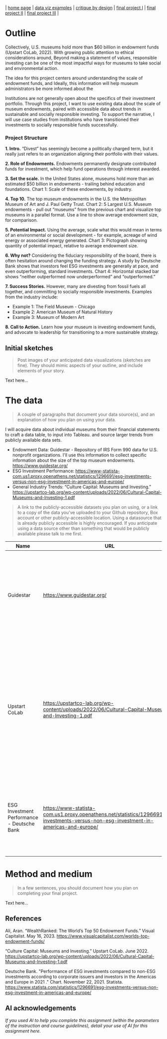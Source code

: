 | [home page](https://cmustudent.github.io/tswd-portfolio-templates/) | [data viz examples](dataviz-examples) | [critique by design](critique-by-design) | [final project I](final-project-part-one) | [final project II](final-project-part-two) | [final project III](final-project-part-three) |

# Outline
Collectively, U.S. museums hold more than $60 billion in endowment funds (Upstart CoLab, 2022). With growing public attention to ethical considerations around,   Beyond making a statement of values, responsible investing can be one of the most impactful ways for museums to take social and environmental action. 

The idea for this project centers around understanding the scale of endowment funds, and   Ideally, this information will help museum administrators be more informed about the 

Institutions are not generally open about the specifics of their investment portfolio. Through this project, I want to use existing data about the scale of museum endowments, paired with accessible data about trends in sustainable and socially responsible investing. To support the narrative, I will use case studies from institutions who have transitioned their investments to socially responsible funds successfully.

### Project Structure

**1. Intro.** “Divest” has seemingly become a politically charged term, but it really just refers to an organization aligning their portfolio with their values. 

**2. Role of Endowments.**  Endowments permanently designate contributed funds for investment, which help fund operations through interest awarded. 

**3. Set the scale.** In the United States alone, museums hold more than an estimated $50 billion in endowments - trailing behind education and foundations. Chart 1: Scale of these endowments, by industry.

**4. Top 10.** The top museum endowments in the U.S. the Metropolitan Museum of Art and J. Paul Getty Trust. Chart 2: 5 Largest U.S. Museum endowments - pull out “museums” from the previous chart and visualize top museums in a parallel format. Use a line to show average endowment size, for comparison. 

**5. Potential Impact.**  Using the average, scale what this would mean in terms of an environmental or social development - for example, acreage of wind energy or associated energy generated. Chart 3: Pictograph showing quantity of potential impact, relative to average endowment size. 

**6. Why not?** Considering the fiduciary responsibility of the board, there is often hesitation around changing the funding strategy. A study by Deutsche Bank shows that investors feel ESG investments are generally at pace, and even outperforming, standard investments. Chart 4: Horizontal stacked bar shows “neither outperformed now underperformed” and “outperformed.”

**7. Success Stories.** However, many are divesting from fossil fuels all together, and committing to socially responsible investments. Examples from the industry include:   

  -  Example 1: The Field Museum - Chicago
  -  Example 2: American Museum of Natural History
  -  Example 3: Museum of Modern Art

**8. Call to Action.** Learn how your museum is investing endowment funds, and advocate to leadership for transitioning to a more sustainable strategy.  

## Initial sketches
> Post images of your anticipated data visualizations (sketches are fine). They should mimic aspects of your outline, and include elements of your story.  

Text here...

# The data
> A couple of paragraphs that document your data source(s), and an explanation of how you plan on using your data.
> 
I will acquire data about individual museums from their financial statements to craft a data table, to input into Tableau.  and source larger trends from publicly available data sets. 

- Endowment Data: Guidestar - Repository of IRS Form 990 data for U.S. nonprofit organizations. I'll use this information to collect specific information about the size of the top museum endowments.  https://www.guidestar.org/ 
- ESG Investment Performance:   https://www-statista-com.us1.proxy.openathens.net/statistics/1296691/esg-investments-versus-non-esg-investment-in-americas-and-europe/
- General Industry Trends: “Culture Capital: Museums and Investing.” https://upstartco-lab.org/wp-content/uploads/2022/06/Cultural-Capital-Museums-and-Investing-1.pdf 

> A link to the publicly-accessible datasets you plan on using, or a link to a copy of the data you've uploaded to your Github repository, Box account or other publicly-accessible location. Using a datasource that is already publicly accessible is highly encouraged.  If you anticipate using a data source other than something that would be publicly available please talk to me first. 

| Name | URL | Description |
|------|-----|-------------|
|   Guidestar   |   https://www.guidestar.org/   |        Repository of IRS Form 990 data for U.S. nonprofit organizations. I'll use this information to collect specific information about the size of the top museum endowments.     |
|   Upstart CoLab   |  https://upstartco-lab.org/wp-content/uploads/2022/06/Cultural-Capital-Museums-and-Investing-1.pdf   |   Study of museum investments will be used to highlight known cultural industry trends in socially responsible investing. This report has interesting and relevant figures, though does not provide raw data for further analysis.     |
|  ESG Investment Performance -  Deutsche Bank   | https://www-statista-com.us1.proxy.openathens.net/statistics/1296691/esg-investments-versus-non-esg-investment-in-americas-and-europe/    |      This study showed the relationship in ESG investment performance relative to traditional invesments for both the U.S. and Europe.       |

# Method and medium
> In a few sentences, you should document how you plan on completing your final project. 

Text here...

## References
Ali, Aran. “WealthRanked: The World’s Top 50 Endowment Funds.” Visual Capitalist. May 16, 2023. https://www.visualcapitalist.com/worlds-top-endowment-funds/ 

“Culture Capital: Museums and Investing.” Upstart CoLab. June 2022. https://upstartco-lab.org/wp-content/uploads/2022/06/Cultural-Capital-Museums-and-Investing-1.pdf

Deutsche Bank. "Performance of ESG investments compared to non-ESG investments according to corporate issuers and investors in the Americas and Europe in 2021 ." Chart. November 22, 2021. Statista. https://www.statista.com/statistics/1296691/esg-investments-versus-non-esg-investment-in-americas-and-europe/

## AI acknowledgements
_If you used AI to help you complete this assignment (within the parameters of the instruction and course guidelines), detail your use of AI for this assignment here._
